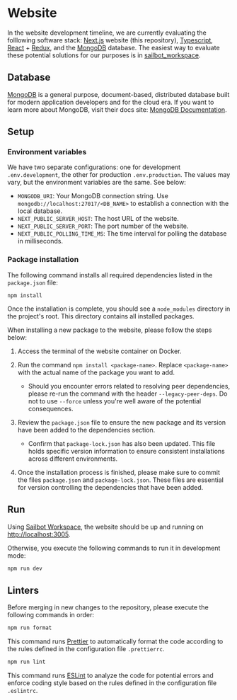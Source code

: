 # Website

In the website development timeline, we are currently evaluating the folllowing software stack:
[Next.js](https://nextjs.org/) website (this repository), [Typescript](https://www.typescriptlang.org/docs/),
[React](https://react.dev/) + [Redux](https://redux-saga.js.org/), and the [MongoDB](https://www.mongodb.com/) database.
The easiest way to evaluate these potential solutions for our purposes is in [sailbot_workspace](https://github.com/UBCSailbot/sailbot_workspace).

## Database

[MongoDB](https://www.mongodb.com/) is a general purpose, document-based, distributed database built for modern application
developers and for the cloud era. If you want to learn more about MongoDB, visit their docs site: [MongoDB Documentation](https://docs.mongodb.com/).

## Setup

### Environment variables

We have two separate configurations: one for development `.env.development`,
the other for production `.env.production`. The values may vary, but the environment variables are the same. See below:

- `MONGODB_URI`: Your MongoDB connection string. Use `mongodb://localhost:27017/<DB_NAME>` to establish a connection
  with the local database.
- `NEXT_PUBLIC_SERVER_HOST`: The host URL of the website.
- `NEXT_PUBLIC_SERVER_PORT`: The port number of the website.
- `NEXT_PUBLIC_POLLING_TIME_MS`: The time interval for polling the database in milliseconds.

### Package installation

The following command installs all required dependencies listed in the `package.json` file:

```
npm install
```

Once the installation is complete, you should see a `node_modules` directory in the project's root.
This directory contains all installed packages.

When installing a new package to the website, please follow the steps below:

1. Access the terminal of the website container on Docker.

2. Run the command `npm install <package-name>`.
   Replace `<package-name>` with the actual name of the package you want to add.

   - Should you encounter errors related to resolving peer dependencies, please re-run the command with
     the header `--legacy-peer-deps`. Do not to use `--force` unless you're well aware of the potential consequences.

3. Review the `package.json` file to ensure the new package and its version have been added to the dependencies section.
   - Confirm that `package-lock.json` has also been updated.
     This file holds specific version information to ensure consistent installations across different environments.
4. Once the installation process is finished, please make sure to commit the files `package.json` and `package-lock.json`.
   These files are essential for version controlling the dependencies that have been added.

## Run

Using [Sailbot Workspace](https://github.com/UBCSailbot/sailbot_workspace),
the website should be up and running on [http://localhost:3005](http://localhost:3005).

Otherwise, you execute the following commands to run it in development mode:

```bash
npm run dev
```

## Linters

Before merging in new changes to the repository, please execute the following commands in order:

```bash
npm run format
```

This command runs [Prettier](https://prettier.io/docs/en/index.html) to automatically format the code according to
the rules defined in the configuration file `.prettierrc`.

```bash
npm run lint
```

This command runs [ESLint](https://eslint.org/docs/latest/use/getting-started) to analyze the code for potential errors
and enforce coding style based on the rules defined in the configuration file `.eslintrc`.
